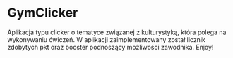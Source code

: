 # GymClicker

Aplikacja typu clicker o tematyce związanej z kulturystyką, która polega na wykonywaniu ćwiczeń. W aplikacji zaimplementowany został licznik zdobytych pkt oraz booster podnoszący możliwości zawodnika. Enjoy!
